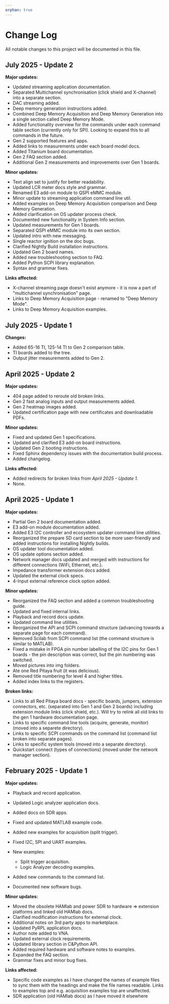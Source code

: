 ```yaml
---
orphan: true
---
```


# Change Log

All notable changes to this project will be documented in this file.

## July 2025 - Update 2

**Major updates:**

- Updated streaming application documentation.
- Separated Multichannel synchronisation (click shield and X-channel) into a separate section.
- DAC streaming added.
- Deep memory generation instructions added.
- Combined Deep Memory Acquisition and Deep Memory Generation into a single section called Deep Memory Mode.
- Added functionality overview for the commands under each command table section (currently only for SPI). Looking to expand this to all commands in the future.
- Gen 2 supported features and apps.
- Added links to measurements under each board model docs.
- Added TItanium board documentation.
- Gen 2 FAQ section added.
- Additional Gen 2 measurements and improvements over Gen 1 boards.

**Minor updates:**

- Text align set to justify for better readability.
- Updated LCR meter docs style and grammar.
- Renamed E3 add-on module to QSPI eMMC module.
- Minor update to streaming application command line util.
- Added examples on Deep Memory Acquisition comparison and Deep Memory Generation.
- Added clarification on OS updater process check.
- Documented new functionality in System Info section.
- Updated measurements for Gen 1 boards.
- Separated QSPI eMMC module into its own section.
- Updated intro with new messaging.
- Single reactor ignition on the doc bugs.
- Clarified Nightly Build installation instructions.
- Updated Gen 2 board names.
- Added new troubleshooting section to FAQ.
- Added Python SCPI library explanation.
- Syntax and grammar fixes.

**Links affected:**

- X-channel streaming page doesn't exist anymore - it is now a part of "multichannel synchronisation" page.
- Links to Deep Memory Acquisition page - renamed to "Deep Memory Mode".
- Links to Deep Memory Acquisition examples.


## July 2025 - Update 1

**Changes:**

- Added 65-16 TI, 125-14 TI to Gen 2 comparison table.
- TI boards added to the tree.
- Output jitter measurements added to Gen 2.

## April 2025 - Update 2

**Major updates:**

- 404 page added to reroute old broken links.
- Gen 2 fast analog inputs and output measurements added.
- Gen 2 heatmap images added.
- Updated certification page with new certificates and downloadable PDFs.

**Minor updates:**

- Fixed and updated Gen 1 specifications.
- Updated and clarified E3 add-on board instructions.
- Updated Gen 2 booting instructions.
- Fixed Sphinx dependency issues with the documentation build process.
- Added changelog.

**Links affected:**

- Added redirects for broken links from *April 2025 - Update 1*.
- None.

## April 2025 - Update 1

**Major updates:**

- Partial Gen 2 board documentation added.
- E3 add-on module documentation added.
- Added E3 I2C controller and ecosystem updater command line utilities.
- Reorganized the prepare SD card section to be more user-friendly and added instructions for installing Nightly builds.
- OS updater tool documentation added.
- OS update options section added.
- Network manager docs updated and merged with instructions for different connections (WiFi, Ethernet, etc.).
- Impedance transformer extension docs added.
- Updated the external clock specs.
- 4-Input external reference clock option added.

**Minor updates:**

- Reorganized the FAQ section and added a common troubleshooting guide.
- Updated and fixed internal links.
- Playback and record docs update.
- Updated command line utilities.
- Reorganized the API and SCPI command structure (advancing towards a separate page for each command).
- Removed Scilab from SCPI command list (the command structure is similar to MATLAB).
- Fixed a mistake in FPGA pin number labelling of the I2C pins for Gen 1 boards - the pin description was correct, but the pin numbering was switched.
- Moved pictures into img folders.
- Ate one Red Pitaya fruit (it was delicious).
- Removed title numbering for level 4 and higher titles.
- Added index links to the registers.

**Broken links:**

- Links to all Red Pitaya board docs - specific boards, jumpers, extension connectors, etc. (separated into Gen 1 and Gen 2 boards) including extension module links (click shield, etc.). Will try to relink all old links to the gen 1 hardware documentation page.
- Links to specific command line tools (acquire, generate, monitor) (moved into a separete directory).
- Links to specific SCPI commands on the command list (command list broken into separate pages).
- Links to specific system tools (moved into a separate directory).
- Quickstart connect (types of connections) (moved under the network manager section).

## February 2025 - Update 1

**Major updates:**

- Playback and record application.
- Updated Logic analyzer application docs.
- Added docs on SDR apps.
- Fixed and updated MATLAB example code.
- Added new examples for acquisition (split trigger).
- Fixed I2C, SPI and UART examples.
- New examples:

  - Split trigger acquisition.
  - Logic Analyzer decoding examples.

- Added new commands to the command list.
- Documented new software bugs.

**Minor updates:**

- Moved the obsolete HAMlab and power SDR to hardware => extension platforms and linked old HAMlab docs.
- Clarified modification instructions for external clock.
- Additional notes on 3rd party apps to marketplace.
- Updated PyRPL application docs.
- Author note added to VNA.
- Updated external clock requirements.
- Updated library section in C&Python API.
- Added required hardware and software notes to examples.
- Expanded the FAQ section.
- Grammar fixes and minor bug fixes.

**Links affected:**

- Specific code examples as I have changed the names of example files to sync them with the headings and make the file names readable. Links to examples top and e.g. acquisition examples top are unaffected.
- SDR application (old HAMlab docs) as I have moved it elsewhere
